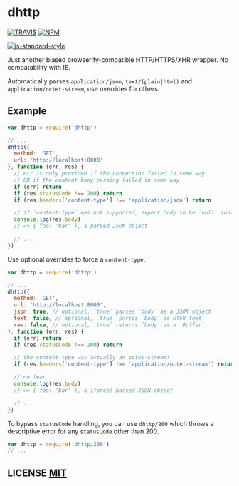 # dhttp

[![TRAVIS](https://secure.travis-ci.org/dcousens/dhttp.png)](http://travis-ci.org/dcousens/dhttp)
[![NPM](http://img.shields.io/npm/v/dhttp.svg)](https://www.npmjs.org/package/dhttp)

[![js-standard-style](https://cdn.rawgit.com/feross/standard/master/badge.svg)](https://github.com/feross/standard)

Just another biased browserify-compatible HTTP/HTTPS/XHR wrapper.
No compatability with IE.

Automatically parses `application/json`, `text/(plain|html)` and `application/octet-stream`,  use overrides for others.

## Example

``` javascript
var dhttp = require('dhttp')

// ...
dhttp({
  method: 'GET',
  url: 'http://localhost:8000'
}, function (err, res) {
  // err is only provided if the connection failed in some way
  // OR if the content body parsing failed in some way
  if (err) return
  if (res.statusCode !== 200) return
  if (res.headers['content-type'] !== 'application/json') return

  // if `content-type` was not supported, expect body to be `null` (unless an override is given).
  console.log(res.body)
  // => { foo: 'bar' }, a parsed JSON object

  // ...
})
```

Use optional overrides to force a `content-type`.

``` javascript
var dhttp = require('dhttp')

// ...
dhttp({
  method: 'GET',
  url: 'http://localhost:8000',
  json: true, // optional, `true` parses `body` as a JSON object
  text: false, // optional, `true` parses `body` as UTF8 text
  raw: false, // optional, `true` returns `body` as a `Buffer`
}, function (err, res) {
  if (err) return
  if (res.statusCode !== 200) return

  // the content-type was actually an octet-stream!
  if (res.headers['content-type'] !== 'application/octet-stream') return

  // no fear
  console.log(res.body)
  // => { foo: 'bar' }, a [force] parsed JSON object

  // ...
})
```

To bypass `statusCode` handling, you can use `dhttp/200` which throws a descriptive error for any `statusCode` other than 200.

``` javascript
var dhttp = require('dhttp/200')
// ...
```

## LICENSE [MIT](LICENSE)
